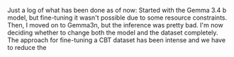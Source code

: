 Just a log of what has been done as of now:
Started with the Gemma 3.4 b model, but fine-tuning it wasn't possible due to some resource constraints. Then, I moved on to Gemma3n, but the inference was pretty bad. I'm now deciding whether to change both the model and the dataset completely.
The approach for fine-tuning a CBT dataset has been intense and we have to reduce the 